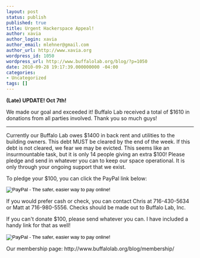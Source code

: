 ```yaml
---
layout: post
status: publish
published: true
title: Urgent Hackerspace Appeal!
author: xavia
author_login: xavia
author_email: mlehner@gmail.com
author_url: http://www.xavia.org
wordpress_id: 1050
wordpress_url: http://www.buffalolab.org/blog/?p=1050
date: 2010-09-28 19:17:39.000000000 -04:00
categories:
- Uncategorized
tags: []
---
```

<strong>(Late) UPDATE! Oct 7th!</strong>

We made our goal and exceeded it! Buffalo Lab received a total of $1610 in donations from all parties involved. Thank you so much guys!

<hr />Currently our Buffalo Lab owes $1400 in back rent and utilities to the building owners.  This debt MUST be cleared by the end of the week.  If this debt is not cleared, we fear we may be evicted.  This seems like an insurmountable task, but it is only 14 people giving an extra $100!  Please pledge and send in whatever you can to keep our space operational.  It is only through your ongoing support that we exist.

To pledge your $100, you can click the PayPal link below:

<form action="https://www.paypal.com/cgi-bin/webscr" method="post"> <input name="cmd" type="hidden" value="_s-xclick" /> <input name="hosted_button_id" type="hidden" value="B8GFRS2JCE8R2" /> <input alt="PayPal - The safer, easier way to pay online!" name="submit" src="https://www.paypal.com/en_US/i/btn/btn_donateCC_LG.gif" type="image" /><img src="https://www.paypal.com/en_US/i/scr/pixel.gif" border="0" alt="" width="1" height="1" />

</form>If you would prefer cash or check, you can contact Chris at 716-430-5634 or Matt at 716-980-5556.  Checks should be made out to Buffalo Lab, Inc.

If you can't donate $100, please send whatever you can.  I have included a handy link for that as well!

<form action="https://www.paypal.com/cgi-bin/webscr" method="post"> <input name="cmd" type="hidden" value="_s-xclick" /> <input name="hosted_button_id" type="hidden" value="NLJP6MTNDNNXA" /> <input alt="PayPal - The safer, easier way to pay online!" name="submit" src="https://www.paypal.com/en_US/i/btn/btn_donateCC_LG.gif" type="image" /> <img src="https://www.paypal.com/en_US/i/scr/pixel.gif" border="0" alt="" width="1" height="1" />
</form>Our membership page:
http://www.buffalolab.org/blog/membership/
